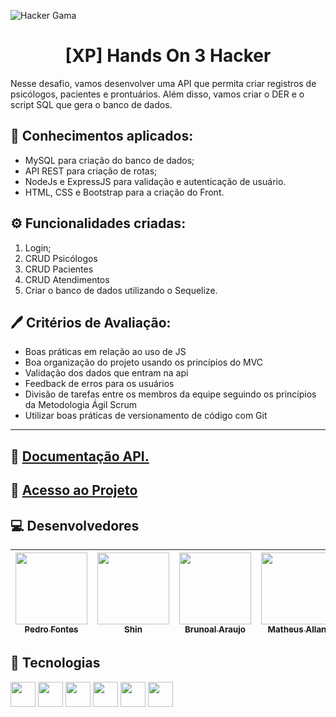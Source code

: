 ![Hacker Gama](https://assets.website-files.com/5ff79f3ebebf6b12f6b7747f/5ffe04fc6284b7e90070d985_logo-gama-academy-p-500.png)
<h1 align="center" > [XP] Hands On 3 Hacker</h1>

Nesse desafio, vamos desenvolver uma API que permita criar registros de psicólogos, pacientes e prontuários. Além disso, vamos criar o DER e o script SQL que gera o banco de dados.

## :book: Conhecimentos aplicados:
- MySQL para criação do banco de dados;
- API REST para criação de rotas;
- NodeJs e ExpressJS para validação e autenticação de usuário.
- HTML, CSS e Bootstrap para a criação do Front.

## :gear: Funcionalidades criadas: 

1. Login;
2. CRUD Psicólogos
3. CRUD Pacientes
4. CRUD Atendimentos
5. Criar o banco de dados utilizando o Sequelize.

## :pen: Critérios de Avaliação: 

- Boas práticas em relação ao uso de JS
- Boa organização do projeto usando os princípios do MVC
- Validação dos dados que entram na api
- Feedback de erros para os usuários
- Divisão de tarefas entre os membros da equipe seguindo os princípios da Metodologia Ágil Scrum
- Utilizar boas práticas de versionamento de código com Git
---

## :link: [Documentação API.](https:)

## :file_folder: [Acesso ao Projeto](https:)

## :computer: Desenvolvedores
[<img src="https://avatars.githubusercontent.com/u/63073772?v=4" width=115> <br> <sub>Pedro Fontes </sub>](https://github.com/pedrofnts) | [<img src="https://avatars.githubusercontent.com/u/105325320?v=4" width=115> <br> <sub>Shin</sub>](https://github.com/shinkr99) | [<img src="https://avatars.githubusercontent.com/u/54328102?v=4" width=115> <br> <sub>Brunoal Araujo</sub>](https://github.com/Brunoalaraujo) | [<img src="https://avatars.githubusercontent.com/u/105297341?v=4" width=115> <br> <sub>Matheus Allan</sub>](https://github.com/MatheusAllan) |  <br>
| :---: | :---: | :---: | :---: | :---: |
## :wrench: Tecnologias 
<img width="40px" src="https://cdn.jsdelivr.net/gh/devicons/devicon/icons/html5/html5-original.svg" /> <img width="40px" src="https://cdn.jsdelivr.net/gh/devicons/devicon/icons/css3/css3-original.svg" /> <img width="40px" src="https://cdn.jsdelivr.net/gh/devicons/devicon/icons/bootstrap/bootstrap-original-wordmark.svg" />
<img width="40px" src="https://cdn.jsdelivr.net/gh/devicons/devicon/icons/javascript/javascript-original.svg" /> <img width="40px" src="https://cdn.jsdelivr.net/gh/devicons/devicon/icons/nodejs/nodejs-original-wordmark.svg" /> <img width="40px" src="https://cdn.jsdelivr.net/gh/devicons/devicon/icons/mysql/mysql-original-wordmark.svg" />
          
          
          
          

          

